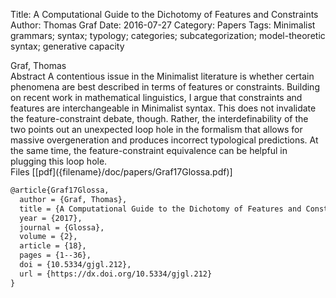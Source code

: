 Title: A Computational Guide to the Dichotomy of Features and Constraints
Author: Thomas Graf
Date: 2016-07-27
Category: Papers
Tags: Minimalist grammars; syntax; typology; categories; subcategorization; model-theoretic syntax; generative capacity

<div markdown class="authors">
Graf, Thomas
</div>

<div markdown class="abstract">
<span id="abstract-title">Abstract</span>
A contentious issue in the Minimalist literature is whether certain phenomena are best described in terms of features or constraints.
Building on recent work in mathematical linguistics, I argue that constraints and features are interchangeable in Minimalist syntax.
This does not invalidate the feature-constraint debate, though.
Rather, the interdefinability of the two points out an unexpected loop hole in the formalism that allows for massive overgeneration and produces incorrect typological predictions.
At the same time, the feature-constraint equivalence can be helpful in plugging this loop hole.
</div>

<div markdown class="files">
<span id="files-title">Files</span>
[[pdf]({filename}/doc/papers/Graf17Glossa.pdf)]
</div>

~~~latex
@article{Graf17Glossa,
  author = {Graf, Thomas},
  title = {A Computational Guide to the Dichotomy of Features and Constraints},
  year = {2017},
  journal = {Glossa},
  volume = {2},
  article = {18},
  pages = {1--36},
  doi = {10.5334/gjgl.212},
  url = {https://dx.doi.org/10.5334/gjgl.212}
}
~~~

